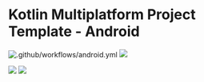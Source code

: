 # Kotlin Multiplatform Project Template - Android

![.github/workflows/android.yml](https://github.com/ashdavies/playground/workflows/.github/workflows/android.yml/badge.svg)
![](https://img.shields.io/github/license/ashdavies/template.svg)

[![](https://img.shields.io/github/last-commit/ashdavies/template.svg)](https://github.com/ashdavies/template/commits/master)
[![](https://img.shields.io/github/issues-pr/ashdavies/template.svg)](https://github.com/ashdavies/template/pulls)
